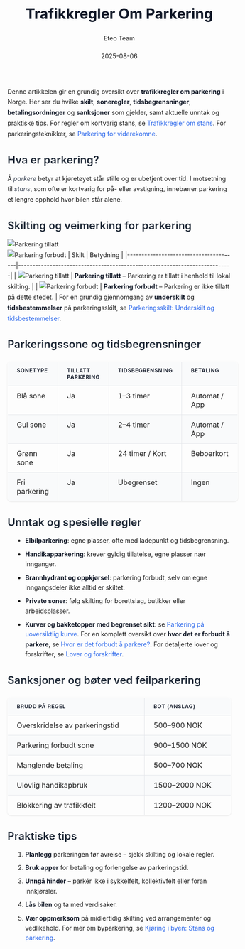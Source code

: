 ﻿---
title: "Trafikkregler Om Parkering"
date: 2025-08-06
draft: false
author: "Eteo Team"
description: "Guide to Trafikkregler Om Parkering for Norwegian driving theory exam."
categories: ["Driving Theory"]
tags: ["driving", "theory", "safety"]
featured_image: "/blog/trafikkregler-om-parkering/trafikkregler-om-parkering-image.svg"
---
<style>
/* Base text styling */
.article-content {
  font-family: 'Inter', -apple-system, BlinkMacSystemFont, 'Segoe UI', Roboto, Oxygen, Ubuntu, Cantarell, 'Open Sans', 'Helvetica Neue', sans-serif;
  line-height: 1.6;
  color: #1f2937;
  font-size: 16px;
}
/* Headers */
h1 {
  font-size: 2rem;
  font-weight: 700;
  margin: 2rem 0 1.5rem;
  color: #111827;
}
h2 {
  font-size: 1.5rem;
  font-weight: 600;
  margin: 2rem 0 1rem;
  color: #1f2937;
}
h3 {
  font-size: 1.25rem;
  font-weight: 600;
  margin: 1.5rem 0 0.75rem;
  color: #374151;
}
/* Paragraphs */
p {
  margin: 1rem 0;
  line-height: 1.7;
}
/* Lists */
ul, ol {
  margin: 1rem 0 1rem 1.5rem;
  padding-left: 1rem;
}
li {
  margin-bottom: 0.5rem;
  line-height: 1.6;
}
/* Bold and emphasis text */
strong, b {
  font-weight: 700 !important;
  color: #111827;
}
em, i {
  font-style: italic;
  color: #374151;
}
strong em, b i, em strong, i b {
  font-weight: 700 !important;
  font-style: italic;
  color: #111827;
}
/* Links */
a {
  color: #2563eb;
  text-decoration: none;
  transition: color 0.2s ease;
}
a:hover {
  color: #1d4ed8;
  text-decoration: underline;
}
/* Code blocks */
pre, code {
  font-family: 'SFMono-Regular', Consolas, 'Liberation Mono', Menlo, monospace;
  background-color: #f3f4f6;
  border-radius: 0.375rem;
  font-size: 0.875em;
}
pre {
  padding: 1rem;
  overflow-x: auto;
  margin: 1rem 0;
}
code {
  padding: 0.2em 0.4em;
}
/* Blockquotes */
blockquote {
  border-left: 4px solid #e5e7eb;
  margin: 1.5rem 0;
  padding: 0.75rem 1rem 0.75rem 1.5rem;
  background-color: #f9fafb;
  color: #4b5563;
  font-style: italic;
}
/* Tables */
table {
  margin: 1.5rem auto !important;
  border-collapse: collapse !important;
  width: 100% !important;
  max-width: 100%;
  box-shadow: 0 1px 3px rgba(0,0,0,0.1) !important;
  border-radius: 0.5rem !important;
  overflow: hidden !important;
  border: 1px solid #e5e7eb !important;
  display: table !important;
}
th, td {
  padding: 0.75rem 1.25rem !important;
  text-align: left !important;
  border: 1px solid #e5e7eb !important;
  vertical-align: top;
}
th {
  background-color: #f9fafb !important;
  font-weight: 600 !important;
  color: #111827 !important;
  text-transform: uppercase !important;
  font-size: 0.75rem !important;
  letter-spacing: 0.05em !important;
}
tr:nth-child(even) {
  background-color: #f9fafb !important;
}
tr:hover {
  background-color: #f3f4f6 !important;
}
/* Responsive adjustments */
@media (max-width: 768px) {
  .article-content {
    font-size: 15px;
  }
  h1 { font-size: 1.75rem; }
  h2 { font-size: 1.375rem; }
  h3 { font-size: 1.125rem; }
  table {
    display: block !important;
    overflow-x: auto !important;
    -webkit-overflow-scrolling: touch;
  }
}
</style>
Denne artikkelen gir en grundig oversikt over **trafikkregler om parkering** i Norge. Her ser du hvilke **skilt**, **soneregler**, **tidsbegrensninger**, **betalingsordninger** og **sanksjoner** som gjelder, samt aktuelle unntak og praktiske tips.
For regler om kortvarig stans, se [Trafikkregler om stans](/blogs/teori/trafikkregler-om-stans "Trafikkregler om stans: regler, unntak og skilter"). For parkeringsteknikker, se [Parkering for viderekomne](/blogs/teori/parkering-for-viderekomne "Parkering for viderekomne: avanserte teknikker, vinkel- og parallelparkering").
## Hva er parkering?
Å *parkere* betyr at kjøretøyet står stille og er ubetjent over tid. I motsetning til *stans*, som ofte er kortvarig for på- eller avstigning, innebærer parkering et lengre opphold hvor bilen står alene.
## Skilting og veimerking for parkering
![Parkering tillatt](/blog/trafikkregler-om-parkering/parkering-tillatt-skilt.svg)  
![Parkering forbudt](/blog/trafikkregler-om-parkering/parkering-forbudt-skilt.svg)
| Skilt                                 | Betydning                                                                 |
|---------------------------------------|---------------------------------------------------------------------------|
| ![Parkering tillatt](/blog/trafikkregler-om-parkering/parkering-tillatt-skilt.svg)  | **Parkering tillatt** – Parkering er tillatt i henhold til lokal skilting. |
| ![Parkering forbudt](/blog/trafikkregler-om-parkering/parkering-forbudt-skilt.svg) | **Parkering forbudt** – Parkering er ikke tillatt på dette stedet.        |
For en grundig gjennomgang av **underskilt** og **tidsbestemmelser** på parkeringsskilt, se [Parkeringsskilt: Underskilt og tidsbestemmelser](/blogs/teori/parkeringsskilt-underskilt-tidsbestemmelser "Parkeringsskilt: Underskilt og tidsbestemmelser").
## Parkeringssone og tidsbegrensninger
| Sonetype      | Tillatt parkering  | Tidsbegrensning   | Betaling           |
|--------------|--------------------|-------------------|--------------------|
| Blå sone     | Ja                 | 1–3 timer         | Automat / App      |
| Gul sone     | Ja                 | 2–4 timer         | Automat / App      |
| Grønn sone   | Ja                 | 24 timer / Kort   | Beboerkort         |
| Fri parkering| Ja                 | Ubegrenset        | Ingen              |
## Unntak og spesielle regler
* **Elbilparkering**: egne plasser, ofte med ladepunkt og tidsbegrensning.  
* **Handikapparkering**: krever gyldig tillatelse, egne plasser nær innganger.  
* **Brannhydrant og oppkjørsel**: parkering forbudt, selv om egne inngangsdeler ikke alltid er skiltet.  
* **Private soner**: følg skilting for borettslag, butikker eller arbeidsplasser.
* **Kurver og bakketopper med begrenset sikt**: se [Parkering på uoversiktlig kurve](/blogs/teori/parkering-pa-uoversiktlig-kurve "Parkering på uoversiktlig kurve - regler og sikkerhet").
For en komplett oversikt over **hvor det er forbudt å parkere**, se [Hvor er det forbudt å parkere?](/blogs/teori/hvor-er-det-forbudt-a-parkere "Hvor er det forbudt å parkere? - parkeringsforbud og trafikkregler").
For detaljerte lover og forskrifter, se [Lover og forskrifter](/blogs/teori/lover-og-forskrifter "Lover og forskrifter: komplett oversikt over norsk trafikklovgivning").
## Sanksjoner og bøter ved feilparkering
| Brudd på regel                | Bot (anslag)     |
|------------------------------|------------------|
| Overskridelse av parkeringstid| 500–900 NOK     |
| Parkering forbudt sone        | 900–1500 NOK    |
| Manglende betaling            | 500–700 NOK     |
| Ulovlig handikapbruk          | 1500–2000 NOK   |
| Blokkering av trafikkfelt     | 1200–2000 NOK   |
## Praktiske tips
1. **Planlegg** parkeringen før avreise – sjekk skilting og lokale regler.  
2. **Bruk apper** for betaling og forlengelse av parkeringstid.  
3. **Unngå hinder** – parkér ikke i sykkelfelt, kollektivfelt eller foran innkjørsler.  
4. **Lås bilen** og ta med verdisaker.  
5. **Vær oppmerksom** på midlertidig skilting ved arrangementer og vedlikehold.
For mer om byparkering, se [Kjøring i byen: Stans og parkering](/blogs/teori/kjoring-i-byen-stans-og-parkering "Stans og parkering i byen - regler og anbefalinger").